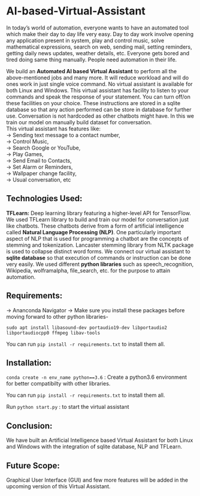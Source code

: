 # AI-based-Virtual-Assistant
In today’s world of automation, everyone wants to have an automated tool which make their day to day life very easy. Day to day work involve opening any application present in system, play and control music, solve mathematical expressions, search on web, sending mail, setting reminders, getting daily news updates, weather details, etc. Everyone gets bored and tired doing same thing manually. People need automation in their life.

We build an __Automated AI based Virtual Assistant__ to perform all the above-mentioned jobs and many more. It will reduce workload and will do ones work in just single voice command. No virtual assistant is available for both Linux and Windows. This virtual assistant has facility to listen to your commands and speak the response of your statement. You can turn off/on these facilities on your choice. These instructions are stored in a sqlite database so that any action performed can be store in database for further use. Conversation is not hardcoded as other chatbots might have. In this we train our model on manually build dataset for conversation.
<br>This virtual assistant has features like:<br>
->	Sending text message to a contact number,<br>
->	Control Music,<br>
->	Search Google or YouTube,<br>
->	Play Games,<br>
->	Send Email to Contacts,<br>
->	Set Alarm or Reminders,<br>
->	Wallpaper change facility, <br>
->	Usual conversation, etc<br>

## Technologies Used: 
__TFLearn:__ Deep learning library featuring a higher-level API for TensorFlow. We used TFLearn library to build and train our model for conversation just like chatbots. 
These chatbots derive from a form of artificial intelligence called __Natural Language Processing (NLP)__. One particularly important aspect of NLP that is used for programming a chatbot are the concepts of stemming and tokenization. Lancaster stemming library from NLTK package is used to collapse distinct word forms.
We connect our virtual assistant to __sqlite database__ so that execution of commands or instruction can be done very easily.
We used different __python libraries__ such as speech_recognition, Wikipedia, wolframalpha, file_search, etc. for the purpose to attain automation.

## Requirements:

-> Ananconda Navigator
-> Make sure you install these packages before moving forward to other python libraries-

`sudo apt install libasound-dev portaudio19-dev libportaudio2 libportaudiocpp0 ffmpeg libav-tools`

You can run `pip install -r requirements.txt` to install them all.

## Installation:

`conda create -n env_name python==3.6` : Create a python3.6 environment for better compatibilty with other libraries.

You can run `pip install -r requirements.txt` to install them all.

Run `python start.py` : to start the virtual assistant


## Conclusion: 
We have built an Artificial Intelligence based Virtual Assistant for both Linux and Windows with the integration of sqlite database, NLP and TFLearn.

## Future Scope: 
Graphical User Interface (GUI) and few more features will be added in the upcoming version of this Virtual Assistant.
